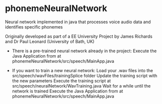 phonemeNeuralNetwork
====================

Neural network implemented in java that processes voice audio data and identifies specific phonemes

Originally developed as part of a EE University Project by James Richards and Dr Paul Leonard (University of Bath, UK)

 - There is a pre-trained neural network already in the project:
      Execute the Java Application from at phonemeNeuralNetwork/src/speech/MainApp.java

 - If you want to train a new neural network:
      Load your .wav files into the src/speech/wavFiles/trainingSplice folder
      Update the training script with the new parameters
      Execute the training script at src/speech/neuralNetwork/WavTraining.java
      Wait for a while until the network is trained
      Execute the Java Application from at phonemeNeuralNetwork/src/speech/MainApp.java
